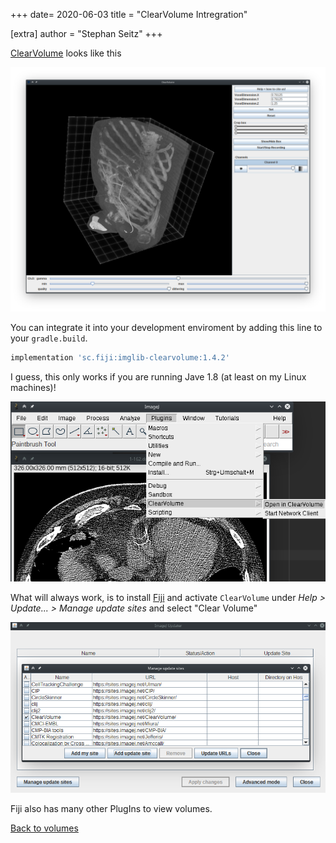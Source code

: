 +++
date= 2020-06-03
title = "ClearVolume Intregration"

[extra]
author = "Stephan Seitz"
+++

[ClearVolume](http://clearvolume.github.io/) looks like this

![](clearvolume.png)

You can integrate it into your development enviroment by adding this
line to your `gradle.build`.

```groovy
implementation 'sc.fiji:imglib-clearvolume:1.4.2'
```

I guess, this only works if you are running Jave 1.8 (at least on my Linux machines)!

![](clearvolume_menu.png)

What will always work, is to install [Fiji](https://fiji.sc/) and
activate `ClearVolume` under *Help > Update... > Manage update sites* and
select "Clear Volume"

![](fiji.png)

Fiji also has many other PlugIns to view volumes.

[Back to volumes](../volume)
